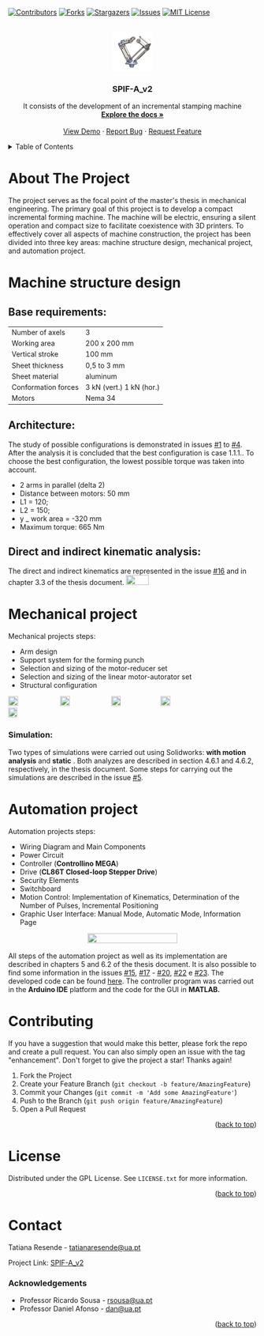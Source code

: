 <!-- Improved compatibility of back to top link: See: https://github.com/othneildrew/Best-README-Template/pull/73 -->
<a name="readme-top"></a>
<!--
*** Thanks for checking out the Best-README-Template. If you have a suggestion
*** that would make this better, please fork the repo and create a pull request
*** or simply open an issue with the tag "enhancement".
*** Don't forget to give the project a star!
*** Thanks again! Now go create something AMAZING! :D
-->



<!-- PROJECT SHIELDS -->
<!--
*** I'm using markdown "reference style" links for readability.
*** Reference links are enclosed in brackets [ ] instead of parentheses ( ).
*** See the bottom of this document for the declaration of the reference variables
*** for contributors-url, forks-url, etc. This is an optional, concise syntax you may use.
*** https://www.markdownguide.org/basic-syntax/#reference-style-links
-->
[![Contributors][contributors-shield]][contributors-url]
[![Forks][forks-shield]][forks-url]
[![Stargazers][stars-shield]][stars-url]
[![Issues][issues-shield]][issues-url]
[![MIT License][license-shield]][license-url]



<!-- PROJECT LOGO -->
<br />
<div align="center">
  <a href="https://github.com/othneildrew/Best-README-Template">
    <img src="images/logo.png" alt="Logo" width="80" height="80">
  </a>

  <h3 align="center">SPIF-A_v2</h3>

  <p align="center">
  It consists of the development of an incremental stamping machine   
  <br />
    <a href="https://github.com/TatianaResend/SPIFA-e-v2.0"><strong>Explore the docs »</strong></a>
    <br />
    <br />
    <a href="https://github.com/TatianaResend/SPIFA-e-v2.0/blob/main/README.md">View Demo</a>
    ·
    <a href="https://github.com/TatianaResend/SPIFA-e-v2.0/issues">Report Bug</a>
    ·
    <a href="https://github.com/TatianaResend/SPIFA-e-v2.0/issues">Request Feature</a>
  </p>
</div>



<!-- TABLE OF CONTENTS -->
<details>
  <summary>Table of Contents</summary>
  <ol>
    <li><a href="#about-the-project">About The Project</a></li>
    <li><a href="#machine-structure-design">Machine structure design</a>
      <ul>
        <li><a href="#base-requirements">Base requirements</a></li>
        <li><a href="#architecture">Architecture</a></li>
        <li><a href="#direct-and-indirect-kinematic-analysis">Direct and indirect kinematic analysis</a></li>
      </ul>
    </li>
    <li><a href="#mechanical-project">Mechanical project</a></li>
    <li><a href="#automation-project">Automation project</a></li>
    <li><a href="#contributing">Contributing</a></li>
    <li><a href="#license">License</a></li>
    <li><a href="#contact">Contact</a></li>
  </ol>
</details>



<!-- ABOUT THE PROJECT -->
# About The Project
The project serves as the focal point of the master's thesis in mechanical engineering. The primary goal of this project is to develop a compact incremental forming machine. The machine will be electric, ensuring a silent operation and compact size to facilitate coexistence with 3D printers. To effectively cover all aspects of machine construction, the project has been divided into three key areas: machine structure design, mechanical project, and automation project.

<!-- GETTING STARTED -->
# Machine structure design

## Base requirements:

|  |  |
| --- | --- |
| Number of axels | 3 |
| Working area  | 200 x 200 mm  |
| Vertical stroke  | 100 mm  |
| Sheet thickness  | 0,5 to 3 mm |
| Sheet material   | aluminum |
| Conformation forces | 3 kN (vert.) 1 kN (hor.) |
| Motors           | Nema 34 |



## Architecture:

The study of possible configurations is demonstrated in issues [#1](/../../issues/1) to [#4](/../../issues/4). After the analysis it is concluded that the best configuration is case 1.1.1..
To choose the best configuration, the lowest possible torque was taken into account.

- 2 arms in parallel (delta 2)
- Distance between motors: 50 mm
- L1 = 120;
- L2 = 150;
- y _ work area = -320 mm
- Maximum torque: 665 Nm 

## Direct and indirect kinematic analysis:
The direct and indirect kinematics are represented in the issue [#16](/../../issues/16) and in chapter 3.3 of the thesis document.
<img src="https://github.com/TatianaResend/SPIF-A_v2/assets/101273005/9365f7bd-44d3-4ec3-9fc7-720f329987b6.png" width=30% height=30%>


# Mechanical project
Mechanical projects steps:
- Arm design
- Support system for the forming punch
- Selection and sizing of the motor-reducer set
- Selection and sizing of the linear motor-autorator set
- Structural configuration

<img src="https://github.com/TatianaResend/SPIF-A_v2/assets/101273005/3638eda4-46c4-4937-a888-debe48217e3f" width=20% height=20%>
<img src="https://github.com/TatianaResend/SPIF-A_v2/assets/101273005/d7db7155-1815-445b-a1a0-db607d34304b" width=20% height=20%>
<img src="https://github.com/TatianaResend/SPIF-A_v2/assets/101273005/c62adb34-54c9-4bbd-81ea-67fe2a8f1001" width=19% height=19%>
<img src="https://github.com/TatianaResend/SPIF-A_v2/assets/101273005/c984a72b-4d1d-488c-af39-7cf8f59d6c0e" width=20% height=20%>
<img src="https://github.com/TatianaResend/SPIF-A_v2/assets/101273005/8d5751aa-e6f6-4083-bc22-956f0d9e8603" width=19% height=19%>

### Simulation:
Two types of simulations were carried out using Solidworks: **with motion analysis** and **static** . Both analyzes are described in section 4.6.1 and 4.6.2, respectively, in the thesis document. Some steps for carrying out the simulations are described in the issue [#5](/../../issues/5).


# Automation project
Automation projects steps:
- Wiring Diagram and Main Components
- Power Circuit
- Controller (**Controllino MEGA**)
- Drive (**CL86T Closed-loop Stepper Drive**)
- Security Elements
- Switchboard
- Motion Control: Implementation of Kinematics, Determination of the Number of Pulses, Incremental Positioning
- Graphic User Interface: Manual Mode, Automatic Mode, Information Page

<p align="center">
  <img src="https://github.com/TatianaResend/SPIF-A_v2/assets/101273005/43c28ed0-4fef-4016-a01a-b9f64436339f" width=60% height=60%>
</p>

All steps of the automation project as well as its implementation are described in chapters 5 and 6.2 of the thesis document. It is also possible to find some information in the issues [#15](/../../issues/15), [#17](/../../issues/17) - [#20](/../../issues/20), [#22](/../../issues/22) e [#23](/../../issues/23). The developed code can be found [here](https://github.com/TatianaResend/SPIF-A_v2/tree/main/CODE). The controller program was carried out in the **Arduino IDE** platform and the code for the GUI in **MATLAB.**



<!-- CONTRIBUTING -->
# Contributing

If you have a suggestion that would make this better, please fork the repo and create a pull request. You can also simply open an issue with the tag "enhancement".
Don't forget to give the project a star! Thanks again!

1. Fork the Project
2. Create your Feature Branch (`git checkout -b feature/AmazingFeature`)
3. Commit your Changes (`git commit -m 'Add some AmazingFeature'`)
4. Push to the Branch (`git push origin feature/AmazingFeature`)
5. Open a Pull Request

<p align="right">(<a href="#readme-top">back to top</a>)</p>


<!-- LICENSE -->
# License

Distributed under the GPL License. See `LICENSE.txt` for more information.

<p align="right">(<a href="#readme-top">back to top</a>)</p>



<!-- CONTACT -->
# Contact

Tatiana Resende - tatianaresende@ua.pt

Project Link: [SPIF-A_v2](https://github.com/TatianaResend/SPIFA-e-v2.0)

 <!-- <p align="right">(<a href="#readme-top">back to top</a>)</p> -->



<!-- ACKNOWLEDGEMENTS -->
### Acknowledgements
- Professor Ricardo Sousa - rsousa@ua.pt
- Professor Daniel Afonso - dan@ua.pt


<p align="right">(<a href="#readme-top">back to top</a>)</p>



<!-- MARKDOWN LINKS & IMAGES -->
<!-- https://www.markdownguide.org/basic-syntax/#reference-style-links -->
[contributors-shield]: https://img.shields.io/github/contributors/TatianaResend/SPIF-A_v2.svg?style=for-the-badge
[contributors-url]: https://github.com/TatianaResend/SPIF-A_v2/contributors
[forks-shield]: https://img.shields.io/github/forks/TatianaResend/SPIF-A_v2.svg?style=for-the-badge
[forks-url]: https://github.com/TatianaResend/SPIF-A_v2/network/members
[stars-shield]: https://img.shields.io/github/stars/TatianaResend/SPIF-A_v2.svg?style=for-the-badge
[stars-url]: https://github.com/TatianaResend/SPIF-A_v2/stargazers
[issues-shield]: https://img.shields.io/github/issues/TatianaResend/SPIF-A_v2.svg?style=for-the-badge
[issues-url]: https://github.com/TatianaResend/SPIF-A_v2/issues
[license-shield]: https://img.shields.io/github/license/TatianaResend/SPIF-A_v2.svg?style=for-the-badge
[license-url]: https://github.com/TatianaResend/SPIF-A_v2/blob/master/LICENSE.txt
